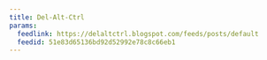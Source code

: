 ```yaml
---
title: Del-Alt-Ctrl
params:
  feedlink: https://delaltctrl.blogspot.com/feeds/posts/default
  feedid: 51e83d65136bd92d52992e78c8c66eb1
---
```

